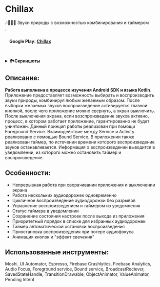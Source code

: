 # Chillax
🎶🦉🌲🌊 Звуки природы с возможностью комбинирования и таймером

<img src="https://github.com/lavdev4/MyCalc/assets/103329075/1551789c-4a6e-4bfa-b1ec-8ea73de6da9d" width="2%" height="2%" align="center"> **Google Play:** [**Chillax**](https://play.google.com/store/apps/details?id=com.lavdevapp.chillax)

<details>
  <summary><b>🏞️Скриншоты</b></summary>
    <p align="center">
      <img width="30%" height="30%" src="https://github.com/lavdev4/Chillax/assets/103329075/c69353d3-9919-4a39-8e02-f4f1b97b0133">
    </p>
    <p align="center">
      <img width="30%" height="30%" src="https://github.com/lavdev4/Chillax/assets/103329075/4d8e16d5-9a0f-4540-93fb-3f23d6078f0b">
    </p>
    <p align="center">
      <img width="30%" height="30%" src="https://github.com/lavdev4/Chillax/assets/103329075/f66faa60-7386-43b1-abd0-9ab335755f5d">
    </p>
    <p align="center">
      <img width="30%" height="30%" src="https://github.com/lavdev4/Chillax/assets/103329075/b84a2ec6-5693-499f-a3c0-e2afe517be0e">
    </p>
    <p align="center">
      <img width="30%" height="30%" src="https://github.com/lavdev4/Chillax/assets/103329075/cfea37a1-7400-4c2a-a0a3-2a45d70253b7">
    </p>

</details>

## Описание: 
**Работа выполнена в процессе изучения Android SDK и языка Kotlin.** Приложение предоставляет возможность выбирать и воспроизводить звуки природы, комбинируя любым желаемым образом. После выборки желаемых звуков воспроизведение активируется главной кнопкой, после чего приложение можно свернуть, а экран выключить. После выключения экрана, если возспроизведение звуков активно, процесс, в котором работает приложение, гарантированно не будет уничтожен. Данный принцип работы реализован при помощи Foreground Service. 
Взаимодействие между Service и Activity реализовано с помощью Bound Service.
В приложении также реализован таймер, по истечении времени которого воспроизведение звуков останавливается. Информация о воспроизведении выводится в уведомлении, из которого можно остановить таймер и воспроизведение.

## Особенности:
- Непрерывная работа при сворачивании приложения и выключении экрана
- Работа нескольких аудиодорожек одновременно
- Цикличное воспроизведение аудиодорожки без разрывов
- Управление воспроизведением и таймером из уведомления
- Статус таймера в уведомлении
- Сохранение состояния настроек после выхода из приложения
- Приоритетный порядок в списке для избранных аудиодорожек
- Таймер автоматической остановки воспроизведения
- Приостановка воспроизведения при потере аудиофокуса
- Анимация кнопок и "эффект свечения"

## Использованные инструменты:
Moshi, UI Automator, Espresso, Firebase Crashlytics, Firebase Analytics, Audio Focus, Foreground service, Bound service, BroadcastReciever, SavedStateHandle, TransitionDrawable, ObjectAnimator, ValueAnimator, Pending Intent
